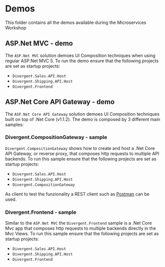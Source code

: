 # Demos

This folder contains all the demos available during the Microservices Workshop

## ASP.Net MVC - demo

The `ASP.Net MVC` solution demoes UI Composition techniques when using regular ASP.Net MVC 5. To run the demo ensure that the following projects are set as startup projects:

* `Divergent.Sales.API.Host`
* `Divergent.Shipping.API.Host`
* `Divergent.Frontend`

## ASP.Net Core API Gateway - demo

The `ASP.Net Core API Gateway` solution demoes UI Composition techniques built on top of .Net Core (v1.1.2). The demo is composed by 3 different main samples:

### Divergent.CompositionGateway - sample

`Divergent.CompositionGateway` shows how to create and host a .Net Core API Gateway, or reverse proxy, that composes http requests to multiple API backends. To run this sample ensure that the following projects are set as startup projects:

* `Divergent.Sales.API.Host`
* `Divergent.Shipping.API.Host`
* `Divergent.CompositionGateway`

As client to test the funzionality a REST client such as [Postman](https://chrome.google.com/webstore/detail/postman/fhbjgbiflinjbdggehcddcbncdddomop?hl=en) can be used.

### Divergent.Frontend - sample

Similar to the `ASP.Net MVC` the `Divergent.Frontend` sample is a .Net Core Mvc app that composes http requests to multiple backends directly in the Mvc Views.  To run this sample ensure that the following projects are set as startup projects:

* `Divergent.Sales.API.Host`
* `Divergent.Shipping.API.Host`
* `Divergent.Frontend`